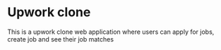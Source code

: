 # Upwork clone
This is a upwork clone web application where users can apply for jobs, create job and see their job matches

